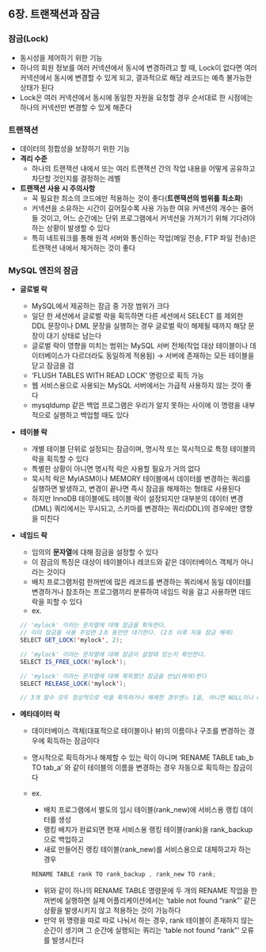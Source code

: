 ## 6장. 트랜잭션과 잠금

### 잠금(Lock)

- 동시성을 제어하기 위한 기능
- 하나의 회원 정보를 여러 커넥션에서 동시에 변경하려고 할 때, Lock이 없다면 여러 커넥션에서 동시에 변경할 수 있게 되고, 결과적으로 해당 레코드는 예측 불가능한 상태가 된다
- Lock은 여러 커넥션에서 동시에 동일한 자원을 요청할 경우 순서대로 한 시점에는 하나의 커넥션만 변경할 수 있게 해준다

### 트랜잭션

- 데이터의 정합성을 보장하기 위한 기능
- **격리 수준**
    - 하나의 트랜잭션 내에서 또는 여러 트랜잭션 간의 작업 내용을 어떻게 공유하고 차단할 것인지를 결정하는 레벨
- **트랜잭션 사용 시 주의사항**
    - 꼭 필요한 최소의 코드에만 적용하는 것이 좋다(**트랜잭션의 범위를 최소화**)
    - 커넥션을 소유하는 시간이 길어질수록 사용 가능한 여유 커넥션의 개수는 줄어들 것이고, 어느 순간에는 단위 프로그램에서 커넥션을 가져가기 위해 기다려야 하는 상황이 발생할 수 있다
    - 특히 네트워크를 통해 원격 서버와 통신하는 작업(메일 전송, FTP 파일 전송)은 트랜잭션 내에서 제거하는 것이 좋다

### MySQL 엔진의 잠금
- **글로벌 락**
    - MySQL에서 제공하는 잠금 중 가장 범위가 크다
    - 일단 한 세션에서 글로벌 락을 획득하면 다른 세션에서 SELECT 를 제외한 DDL 문장이나 DML 문장을 실행하는 경우 글로벌 락이 해제될 때까지 해당 문장이 대기 상태로 남는다
    - 글로벌 락이 영향을 미치는 범위는 MySQL 서버 전체(작업 대상 테이블이나 데이터베이스가 다르더라도 동일하게 적용됨) → 서버에 존재하는 모든 테이블을 닫고 잠금을 검
    - ‘FLUSH TABLES WITH READ LOCK’ 명렁으로 획득 가능
    - 웹 서비스용으로 사용되는 MySQL 서버에서는 가급적 사용하지 않는 것이 좋다
    - mysqldump 같은 백업 프로그램은 우리가 알지 못하는 사이에 이 명령을 내부적으로 실행하고 백업할 때도 있다
    
- **테이블 락**
    - 개별 테이블 단위로 설정되는 잠금이며, 명시적 또는 묵시적으로 특정 테이블의 락을 획득할 수 있다
    - 특별한 상황이 아니면 명시적 락은 사용할 필요가 거의 없다
    - 묵시적 락은 MyIASM이나 MEMORY 테이블에서 데이터를 변경하는 쿼리를 실행하면 발생하고, 변경이 끝나면 즉시 잠금을 해제하는 형태로 사용된다
    - 하지만 InnoDB 테이블에도 테이블 락이 설정되지만 대부분의 데이터 변경(DML) 쿼리에서는 무시되고, 스키마를 변경하는 쿼리(DDL)의 경우에만 영향을 미친다
    
- **네임드 락**
    - 임의의 **문자열**에 대해 잠금을 설정할 수 있다
    - 이 잠금의 특징은 대상이 테이블이나 레코드와 같은 데이터베이스 객체가 아니라는 것이다
    - 배치 프로그램처럼 한꺼번에 많은 레코드를 변경하는 쿼리에서 동일 데이터를 변경하거나 참조하는 프로그램끼리 분류하여 네임드 락을 걸고 사용하면 데드락을 피할 수 있다
    - ex.
    
    ```java
    // 'mylock' 이라는 문자열에 대해 잠금을 획득한다.
    // 이미 잠금을 사용 주잉면 2초 동안만 대기한다. (2초 이후 자동 잠금 해제)
    SELECT GET_LOCK('mylock', 2);
    
    // 'mylock' 이라는 문자열에 대해 잠금이 설정돼 있는지 확인한다.
    SELECT IS_FREE_LOCK('mylock');
    
    // 'mylock' 이라는 문자열에 대해 획득했던 잠금을 반납(해제)한다
    SELECT RELEASE_LOCK('mylock');
    
    // 3개 함수 모두 정상적으로 락을 획득하거나 해제한 경우엔느 1을, 아니면 NULL이나 0을 반환
    ```
    
- **메타데이터 락**
    - 데이터베이스 객체(대표적으로 테이블이나 뷰)의 이름이나 구조를 변경하는 경우에 획득하는 잠금이다
    - 명시적으로 획득하거나 해제할 수 있는 락이 아니며 ‘RENAME TABLE tab_b TO tab_a’ 와 같이 테이블의 이름을 변경하는 경우 자동으로 획득하는 잠금이다
    - ex.
        - 배치 프로그램에서 별도의 임시 테이블(rank_new)에 서비스용 랭킹 데이터를 생성
        - 랭킹 배치가 완료되면 현재 서비스용 랭킹 테이블(rank)을 rank_backup으로 백업하고
        - 새로 만들어진 랭킹 테이블(rank_new)를 서비스용으로 대체하고자 하는 경우
        
        ```java
        RENAME TABLE rank TO rank_backup , rank_new TO rank;
        ```
        
        - 위와 같이 하나의 RENAME TABLE 명령문에 두 개의 RENAME 작업을 한꺼번에 실행하면 실제 어플리케이션에서는 ‘table not found “rank”’ 같은 상황을 발생시키지 않고 적용하는 것이 가능하다
        - 만약 위 명령을 따로 따로 나눠서 하는 경우, rank 테이블이 존재하지 않는 순간이 생기며 그 순간에 실행되는 쿼리는 ‘table not found “rank”’ 오류를 발생시킨다
